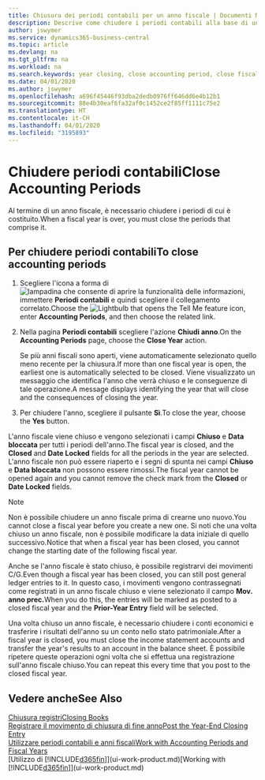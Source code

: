 ```yaml
---
title: Chiusura dei periodi contabili per un anno fiscale | Documenti Microsoft
description: Descrive come chiudere i periodi contabili alla base di un anno fiscale.
author: jswymer
ms.service: dynamics365-business-central
ms.topic: article
ms.devlang: na
ms.tgt_pltfrm: na
ms.workload: na
ms.search.keywords: year closing, close accounting period, close fiscal year, bank account detailed trial balance
ms.date: 04/01/2020
ms.author: jswymer
ms.openlocfilehash: a696f45446f93dba2dedb0976ff646dd6e4b12b1
ms.sourcegitcommit: 88e4b30eaf6fa32af0c1452ce2f85ff1111c75e2
ms.translationtype: HT
ms.contentlocale: it-CH
ms.lasthandoff: 04/01/2020
ms.locfileid: "3195893"
---
```

# <a name="close-accounting-periods"></a><span data-ttu-id="46a18-103">Chiudere periodi contabili</span><span class="sxs-lookup"><span data-stu-id="46a18-103">Close Accounting Periods</span></span>
<span data-ttu-id="46a18-104">Al termine di un anno fiscale, è necessario chiudere i periodi di cui è costituito.</span><span class="sxs-lookup"><span data-stu-id="46a18-104">When a fiscal year is over, you must close the periods that comprise it.</span></span>

## <a name="to-close-accounting-periods"></a><span data-ttu-id="46a18-105">Per chiudere periodi contabili</span><span class="sxs-lookup"><span data-stu-id="46a18-105">To close accounting periods</span></span>
1. <span data-ttu-id="46a18-106">Scegliere l'icona a forma di ![lampadina che consente di aprire la funzionalità delle informazioni](media/ui-search/search_small.png "Informazioni sull'operazione che si desidera eseguire"), immettere **Periodi contabili** e quindi scegliere il collegamento correlato.</span><span class="sxs-lookup"><span data-stu-id="46a18-106">Choose the ![Lightbulb that opens the Tell Me feature](media/ui-search/search_small.png "Tell me what you want to do") icon, enter **Accounting Periods**, and then choose the related link.</span></span>
2. <span data-ttu-id="46a18-107">Nella pagina **Periodi contabili** scegliere l'azione **Chiudi anno**.</span><span class="sxs-lookup"><span data-stu-id="46a18-107">On the **Accounting Periods** page, choose the **Close Year** action.</span></span>

    <span data-ttu-id="46a18-108">Se più anni fiscali sono aperti, viene automaticamente selezionato quello meno recente per la chiusura.</span><span class="sxs-lookup"><span data-stu-id="46a18-108">If more than one fiscal year is open, the earliest one is automatically selected to be closed.</span></span> <span data-ttu-id="46a18-109">Viene visualizzato un messaggio che identifica l'anno che verrà chiuso e le conseguenze di tale operazione.</span><span class="sxs-lookup"><span data-stu-id="46a18-109">A message displays identifying the year that will close and the consequences of closing the year.</span></span>
3. <span data-ttu-id="46a18-110">Per chiudere l'anno, scegliere il pulsante **Sì**.</span><span class="sxs-lookup"><span data-stu-id="46a18-110">To close the year, choose the **Yes** button.</span></span>

<span data-ttu-id="46a18-111">L'anno fiscale viene chiuso e vengono selezionati i campi **Chiuso** e **Data bloccata** per tutti i periodi dell'anno.</span><span class="sxs-lookup"><span data-stu-id="46a18-111">The fiscal year is closed, and the **Closed** and **Date Locked** fields for all the periods in the year are selected.</span></span> <span data-ttu-id="46a18-112">L'anno fiscale non può essere riaperto e i segni di spunta nei campi **Chiuso** e **Data bloccata** non possono essere rimossi.</span><span class="sxs-lookup"><span data-stu-id="46a18-112">The fiscal year cannot be opened again and you cannot remove the check mark from the **Closed** or **Date Locked** fields.</span></span>

> [!NOTE]  
>   <span data-ttu-id="46a18-113">Non è possibile chiudere un anno fiscale prima di crearne uno nuovo.</span><span class="sxs-lookup"><span data-stu-id="46a18-113">You cannot close a fiscal year before you create a new one.</span></span> <span data-ttu-id="46a18-114">Si noti che una volta chiuso un anno fiscale, non è possibile modificare la data iniziale di quello successivo.</span><span class="sxs-lookup"><span data-stu-id="46a18-114">Notice that when a fiscal year has been closed, you cannot change the starting date of the following fiscal year.</span></span>

<span data-ttu-id="46a18-115">Anche se l'anno fiscale è stato chiuso, è possibile registrarvi dei movimenti C/G.</span><span class="sxs-lookup"><span data-stu-id="46a18-115">Even though a fiscal year has been closed, you can still post general ledger entries to it.</span></span> <span data-ttu-id="46a18-116">In questo caso, i movimenti vengono contrassegnati come registrati in un anno fiscale chiuso e viene selezionato il campo **Mov. anno prec.**</span><span class="sxs-lookup"><span data-stu-id="46a18-116">When you do this, the entries will be marked as posted to a closed fiscal year and the **Prior-Year Entry** field will be selected.</span></span>

<span data-ttu-id="46a18-117">Una volta chiuso un anno fiscale, è necessario chiudere i conti economici e trasferire i risultati dell'anno su un conto nello stato patrimoniale.</span><span class="sxs-lookup"><span data-stu-id="46a18-117">After a fiscal year is closed, you must close the income statement accounts and transfer the year's results to an account in the balance sheet.</span></span> <span data-ttu-id="46a18-118">È possibile ripetere queste operazioni ogni volta che si effettua una registrazione sull'anno fiscale chiuso.</span><span class="sxs-lookup"><span data-stu-id="46a18-118">You can repeat this every time that you post to the closed fiscal year.</span></span>

## <a name="see-also"></a><span data-ttu-id="46a18-119">Vedere anche</span><span class="sxs-lookup"><span data-stu-id="46a18-119">See Also</span></span>

[<span data-ttu-id="46a18-120">Chiusura registri</span><span class="sxs-lookup"><span data-stu-id="46a18-120">Closing Books</span></span>](year-close-books.md)  
[<span data-ttu-id="46a18-121">Registrare il movimento di chiusura di fine anno</span><span class="sxs-lookup"><span data-stu-id="46a18-121">Post the Year-End Closing Entry</span></span>](year-how-post-year-end-close-entry.md)  
[<span data-ttu-id="46a18-122">Utilizzare periodi contabili e anni fiscali</span><span class="sxs-lookup"><span data-stu-id="46a18-122">Work with Accounting Periods and Fiscal Years</span></span>](finance-accounting-periods-and-fiscal-years.md)  
<span data-ttu-id="46a18-123">[Utilizzo di [!INCLUDE[d365fin](includes/d365fin_md.md)]](ui-work-product.md)</span><span class="sxs-lookup"><span data-stu-id="46a18-123">[Working with [!INCLUDE[d365fin](includes/d365fin_md.md)]](ui-work-product.md)</span></span>
